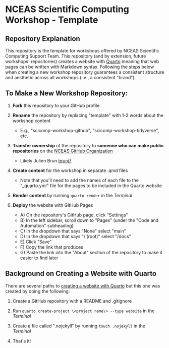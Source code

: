 # NCEAS Scientific Computing Workshop - Template

## Repository Explanation

This repository is the template for workshops offered by NCEAS Scientific Computing Support Team. This repository (and by extension, future workshops' repositories) creates a website with [Quarto](https://quarto.org/) meaning that web pages can be written with Markdown syntax. Following the steps below when creating a new workshop repository guarantees a consistent structure and aesthetic across all workshops (i.e., a consistent "brand").

## To Make a New Workshop Repository:

1. **Fork** this repository to your GitHub profile

2. **Rename** the repository by replacing "template" with 1-2 words about the workshop content
    - E.g., "scicomp-workshop-github", "scicomp-workshop-tidyverse", etc.

3. **Transfer ownership** of the repository to **someone who can make public repositories** on the [NCEAS GitHub Organization](https://github.com/NCEAS)
    - Likely Julien Brun [brunj7](https://github.com/brunj7)

4. **Create content** for the workshop in separate .qmd files
    - Note that you'll need to add the names of each file to the "_quarto.yml" file for the pages to be included in the Quarto website

5. **Render content** by running `quarto render` in the *Terminal*

6. **Deploy** the website with GitHub Pages
    - A) On the repository's GitHub page, click "Settings"
    - B) In the left sidebar, scroll down to "Pages" (under the "Code and Automation" subheading)
    - C) In the dropdown that says "None" select "main"
    - D) In the dropdown that says "/ (root)" select "/docs"
    - E) Click "Save"
    - F) Copy the link that produces
    - G) Paste the link into the "About" section of the repository to make it easier to find later

## Background on Creating a Website with Quarto

There are several paths to [creating a website with Quarto](https://quarto.org/docs/websites/#:~:text=Quarto%20Websites%20are%20a%20convenient,rendering%20options%2C%20and%20visual%20style.) but this one was created by doing the following:

1. Create a GitHub repository with a README and .gitignore

2. Run `quarto create-project \<project name\> --type website` in the *Terminal*

3. Create a file called ".nojekyll" by running `touch .nojekyll` in the *Terminal*

4. That's it!
